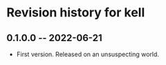 # Revision history for kell

## 0.1.0.0 -- 2022-06-21

* First version. Released on an unsuspecting world.
